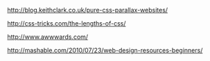 http://blog.keithclark.co.uk/pure-css-parallax-websites/

http://css-tricks.com/the-lengths-of-css/

http://www.awwwards.com/

http://mashable.com/2010/07/23/web-design-resources-beginners/

